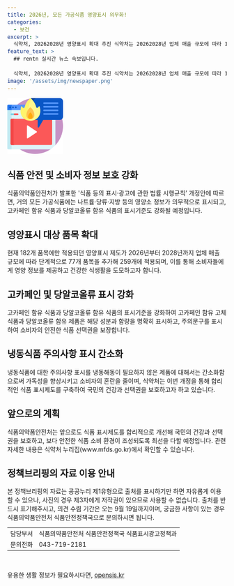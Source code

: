 ```yaml
---
title: 2026년, 모든 가공식품 영양표시 의무화!
categories:
  - 보건
excerpt: >
  식약처, 20262028년 영양표시 확대 추진 식약처는 20262028년 업체 매출 규모에 따라 182개 품목에만 적용되던 영양표시를 77개 품목을 추가해 총 259개에 적용할 예정. 또한, 2026년부터 고카페인 함유 식품의 고카페인 주의문구 표시를 확대하고, 당알코올류 함유 식품의 표시기준을 강화하여 소비자의 건강한 식생활을 도모하고 안전한 식품 선택권을 보장하는 것이 목적이라고 밝혔다. 개정안은 9월 19일까지 의견 수렴 후 확정 예정.
feature_text: >
  ## rentn 실시간 뉴스 속보입니다.

  식약처, 20262028년 영양표시 확대 추진 식약처는 20262028년 업체 매출 규모에 따라 182개 품목에만 적용되던 영양표시를 77개 품목을 추가해 총 259개에 적용할 예정. 또한, 2026년부터 고카페인 함유 식품의 고카페인 주의문구 표시를 확대하고, 당알코올류 함유 식품의 표시기준을 강화하여 소비자의 건강한 식생활을 도모하고 안전한 식품 선택권을 보장하는 것이 목적이라고 밝혔다. 개정안은 9월 19일까지 의견 수렴 후 확정 예정.
image: '/assets/img/newspaper.png'
---
```


<p><img src="/assets/img/news.png" alt="rentncar 속보" /></p>

<h2>식품 안전 및 소비자 정보 보호 강화</h2>

<p data-ke-size="size16">식품의약품안전처가 발표한 '식품 등의 표시·광고에 관한 법률 시행규칙’ 개정안에 따르면, 거의 모든 가공식품에는 나트륨·당류·지방 등의 영양소 정보가 의무적으로 표시되고, 고카페인 함유 식품과 당알코올류 함유 식품의 표시기준도 강화될 예정입니다.</p>

<h2>영양표시 대상 품목 확대</h2>

<p data-ke-size="size16">현재 182개 품목에만 적용되던 영양표시 제도가 2026년부터 2028년까지 업체 매출 규모에 따라 단계적으로 77개 품목을 추가해 259개에 적용되며, 이를 통해 소비자들에게 영양 정보를 제공하고 건강한 식생활을 도모하고자 합니다.</p>

<h2>고카페인 및 당알코올류 표시 강화</h2>

<p data-ke-size="size16">고카페인 함유 식품과 당알코올류 함유 식품의 표시기준을 강화하여 고카페인 함유 고체 식품과 당알코올류 함유 제품은 해당 성분과 함량을 명확히 표시하고, 주의문구를 표시하여 소비자의 안전한 식품 선택권을 보장합니다.</p>

<h2>냉동식품 주의사항 표시 간소화</h2>

<p data-ke-size="size16">냉동식품에 대한 주의사항 표시를 냉동해동이 필요하지 않은 제품에 대해서는 간소화함으로써 가독성을 향상시키고 소비자의 혼란을 줄이며, 식약처는 이번 개정을 통해 합리적인 식품 표시제도를 구축하여 국민의 건강과 선택권을 보호하고자 하고 있습니다.</p>

<h2>앞으로의 계획</h2>

<p data-ke-size="size16">식품의약품안전처는 앞으로도 식품 표시제도를 합리적으로 개선해 국민의 건강과 선택권을 보호하고, 보다 안전한 식품 소비 환경이 조성되도록 최선을 다할 예정입니다. 관련 자세한 내용은 식약처 누리집(www.mfds.go.kr)에서 확인할 수 있습니다.</p>

<h2>정책브리핑의 자료 이용 안내</h2>

<p data-ke-size="size16">본 정책브리핑의 자료는 공공누리 제1유형으로 출처를 표시하기만 하면 자유롭게 이용할 수 있으나, 사진의 경우 제3자에게 저작권이 있으므로 사용할 수 없습니다. 출처를 반드시 표기해주시고, 의견 수렴 기간은 오는 9월 19일까지이며, 궁금한 사항이 있는 경우 식품의약품안전처 식품안전정책국으로 문의하시면 됩니다.</p>

<table>
  <tr>
    <td>담당부서</td>
    <td>식품의약품안전처 식품안전정책국 식품표시광고정책과</td>
  </tr>
  <tr>
    <td>문의전화</td>
    <td>043-719-2181</td>
  </tr>
</table>

<p data-ke-size="size16">&nbsp;</p>
유용한 생활 정보가 필요하시다면, <a href="https://opensis.kr" rel="dofollow">opensis.kr</a>


